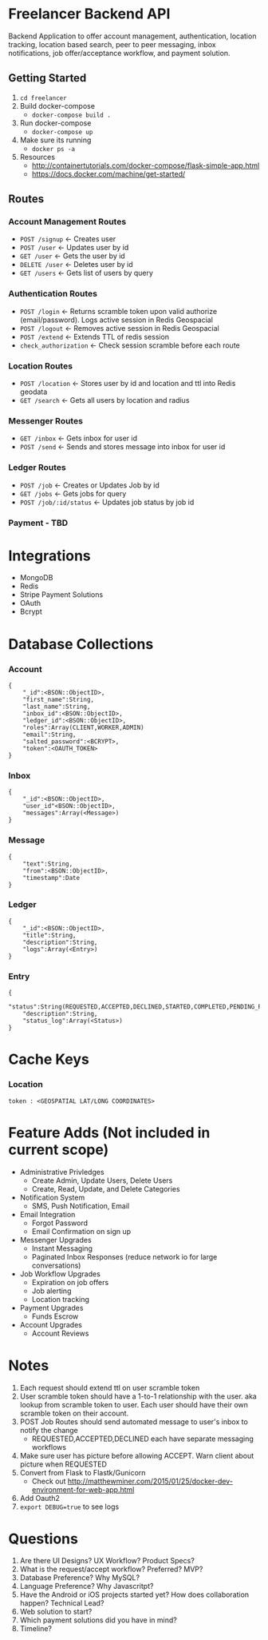 # Freelancer Backend API
Backend Application to offer account management, authentication, location tracking, location based search, peer to peer messaging, inbox notifications, job offer/acceptance workflow, and payment solution.

## Getting Started 
1.  `cd freelancer`
2.  Build docker-compose
	- `docker-compose build .`
3.  Run docker-compose
	- `docker-compose up`
4.  Make sure its running
	- `docker ps -a`
5.  Resources
	- http://containertutorials.com/docker-compose/flask-simple-app.html
	- https://docs.docker.com/machine/get-started/


## Routes
### Account Management Routes
- `POST /signup`  <- Creates user
- `POST /user`    <- Updates user by id
- `GET /user`     <- Gets the user by id
- `DELETE /user`  <- Deletes user by id
- `GET /users`    <- Gets list of users by query

### Authentication Routes
- `POST /login`    <- Returns scramble token upon valid authorize (email/password).  Logs active session in Redis Geospacial
- `POST /logout`   <- Removes active session in Redis Geospacial
- `POST /extend`   <- Extends TTL of redis session
- `check_authorization` <- Check session scramble before each route


### Location Routes
- `POST /location`  <- Stores user by id and location and ttl into Redis geodata 
- `GET /search`   <- Gets all users by location and radius 

### Messenger Routes
- `GET /inbox`   <- Gets inbox for user id
- `POST /send`  <- Sends and stores message into inbox for user id

### Ledger Routes
- `POST /job`   <- Creates or Updates Job by id
- `GET /jobs`   <- Gets jobs for query
- `POST /job/:id/status` <- Updates job status by job id

### Payment - TBD

# Integrations
- MongoDB
- Redis
- Stripe Payment Solutions
- OAuth
- Bcrypt

# Database Collections
### Account
```
{
	"_id":<BSON::ObjectID>,
	"first_name":String,
	"last_name":String,
	"inbox_id":<BSON::ObjectID>,
	"ledger_id":<BSON::ObjectID>,
	"roles":Array(CLIENT,WORKER,ADMIN)
	"email":String,
	"salted_password":<BCRYPT>,
	"token":<OAUTH_TOKEN>
}
```
### Inbox
```
{
	"_id":<BSON::ObjectID>,
	"user_id"<BSON::ObjectID>,
	"messages":Array(<Message>)
}
```
### Message
```
{
	"text":String,
	"from":<BSON::ObjectID>,
	"timestamp":Date
}
```
### Ledger
```
{
	"_id":<BSON::ObjectID>,
	"title":String,
	"description":String,
	"logs":Array(<Entry>)
}
```
### Entry
```
{
	"status":String(REQUESTED,ACCEPTED,DECLINED,STARTED,COMPLETED,PENDING_PAYMENT,PAID),
	"description":String,
	"status_log":Array(<Status>)
}
```



# Cache Keys
### Location
`token : <GEOSPATIAL LAT/LONG COORDINATES>`

# Feature Adds (Not included in current scope)
- Administrative Privledges
	- Create Admin, Update Users, Delete Users
	- Create, Read, Update, and Delete Categories
- Notification System
	- SMS, Push Notification, Email
- Email Integration
	- Forgot Password
	- Email Confirmation on sign up
- Messenger Upgrades
	- Instant Messaging
	- Paginated Inbox Responses (reduce network io for large conversations) 
- Job Workflow Upgrades
	- Expiration on job offers
	- Job alerting
	- Location tracking
- Payment Upgrades
	- Funds Escrow
- Account Upgrades
	- Account Reviews


# Notes
1.  Each request should extend ttl on user scramble token
2.  User scramble token should have a 1-to-1 relationship with the user.  aka lookup from scramble token to user.  Each user should have their own scramble token on their account.
3.  POST Job Routes should send automated message to user's inbox to notify the change
	- REQUESTED,ACCEPTED,DECLINED each have separate messaging workflows
4.  Make sure user has picture before allowing ACCEPT.  Warn client about picture when REQUESTED
5.  Convert from Flask to Flastk/Gunicorn 
	- Check out http://matthewminer.com/2015/01/25/docker-dev-environment-for-web-app.html
6.  Add Oauth2
7.  `export DEBUG=true` to see logs


# Questions
1.  Are there UI Designs? UX Workflow? Product Specs? 
2.  What is the request/accept workflow?  Preferred? MVP? 
3.  Database Preference?  Why MySQL?
4.  Language Preference?  Why Javascritpt?
5.  Have the Android or iOS projects started yet? How does collaboration happen? Technical Lead?
6.  Web solution to start? 
7.  Which payment solutions did you have in mind? 
8.  Timeline?




